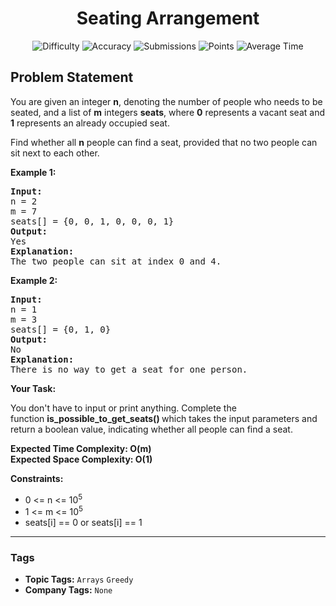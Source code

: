 <h1 align="center">Seating Arrangement</h1>

<p align="center">
  <img alt="Difficulty" title="Difficulty" src="https://custom-icon-badges.demolab.com/badge/Difficulty: Easy-1F222E?style=for-the-badge&logoColor=white&logo=fire"/>
  <img alt="Accuracy" title="Accuracy" src="https://custom-icon-badges.demolab.com/badge/Accuracy: 49.85%25-1F222E?style=for-the-badge&logoColor=white&logo=target"/>
  <img alt="Submissions" title="Submissions" src="https://custom-icon-badges.demolab.com/badge/Submissions: 49K+-1F222E?style=for-the-badge&logoColor=white&logo=repo"/>
  <img alt="Points" title="Points" src="https://custom-icon-badges.demolab.com/badge/Points: 2-1F222E?style=for-the-badge&logoColor=white&logo=award"/>
  <img alt="Average Time" title="Average Time" src="https://custom-icon-badges.demolab.com/badge/Average%20Time: N/A-1F222E?style=for-the-badge&logoColor=white&logo=clock"/>
</p>

## Problem Statement

You are given an integer <b>n</b>, denoting the number of people who needs to be seated, and a list of <b>m</b> integers <b>seats</b>, where <b>0</b> represents a vacant seat and <b>1</b> represents an already occupied seat.

Find whether all <b>n</b> people can find a seat, provided that no two people can sit next to each other.

<b>Example 1:</b>

<pre><b>Input:</b>
n = 2
m = 7
seats[] = {0, 0, 1, 0, 0, 0, 1}
<b>Output:</b>
Yes
<b>Explanation:</b>
The two people can sit at index 0 and 4.
</pre>

<b>Example 2:</b>

<pre><b>Input:</b>
n = 1
m = 3
seats[] = {0, 1, 0}
<b>Output:</b>
No
<b>Explanation:</b>
There is no way to get a seat for one person.
</pre>

<b>Your Task:</b>

You don't have to input or print anything. Complete the function <b>is_possible_to_get_seats() </b>which takes the input parameters and return a boolean value, indicating whether all people can find a seat.

<b>Expected Time Complexity: O(m)<br>
Expected Space Complexity: O(1)</b>

<b>Constraints:</b>

- 0 <= n <= 10<sup>5</sup>
- 1 <= m <= 10<sup>5</sup>
- seats[i] == 0 or seats[i] == 1


<hr>

### Tags
- **Topic Tags:** `Arrays` `Greedy`
- **Company Tags:** `None`

